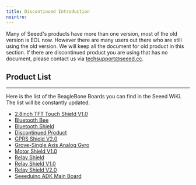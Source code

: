 ```yaml
---
title: Discontinued Introduction
nointro:
---
```

Many of Seeed's products have more than one version, most of the old version is EOL now. However there are many users out there who are still using the old version. We will keep all the document for old product in this section. If there are discontinued product you are using that has no document, please contact us via techsupport@seeed.cc.

## Product  List
---
Here is the list of the BeagleBone Boards you can find in the Seeed WiKi. The list will be constantly updated.

- [2.8inch TFT Touch Shield V1.0](/2.8inch-TFT_Touch_Shield_V1.0/)
- [Bluetooth Bee](/Bluetooth_Bee‏‎/)
- [Bluetooth Shield‏‎](/Bluetooth_Shield‏‎/)
- [Discontinued Product](/Discontinued/)
- [GPRS Shield V2.0](/GPRS_Shield_V2.0/)
- [Grove-Single Axis Analog Gyro‏‎](/Grove-Single_Axis_Analog_Gyro‏‎/)
- [Motor Shield V1.0](/Motor_Shield_V1.0/)
- [Relay Shield](/Relay_Shield‏‎/)
- [Relay Shield V1.0‏‎](/Relay_Shield_V1/)
- [Relay Shield V2.0](/Relay_Shield_V2/)
- [Seeeduino ADK Main Board‏‎](/Seeeduino_ADK_Main_Board‏‎/)

